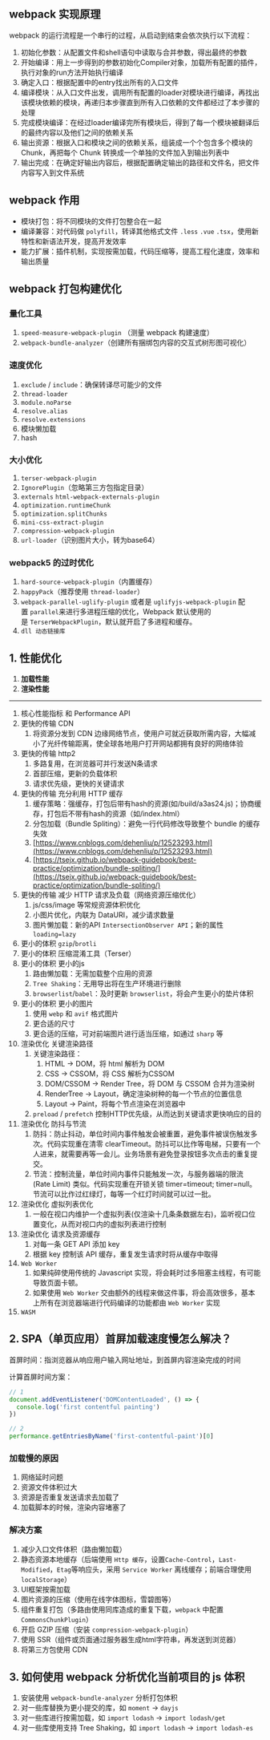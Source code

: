 ## webpack 实现原理

webpack 的运行流程是一个串行的过程，从启动到结束会依次执行以下流程：

1. 初始化参数：从配置文件和shell语句中读取与合并参数，得出最终的参数
2. 开始编译：用上一步得到的参数初始化Compiler对象，加载所有配置的插件，执行对象的run方法开始执行编译
3. 确定入口：根据配置中的entry找出所有的入口文件
4. 编译模块：从入口文件出发，调用所有配置的loader对模块进行编译，再找出该模块依赖的模块，再递归本步骤直到所有入口依赖的文件都经过了本步骤的处理
5. 完成模块编译：在经过loader编译完所有模块后，得到了每一个模块被翻译后的最终内容以及他们之间的依赖关系
6. 输出资源：根据入口和模块之间的依赖关系，组装成一个个包含多个模块的 Chunk，再把每个 Chunk 转换成一个单独的文件加入到输出列表中
7. 输出完成：在确定好输出内容后，根据配置确定输出的路径和文件名，把文件内容写入到文件系统

## webpack 作用

- 模块打包：将不同模块的文件打包整合在一起
- 编译兼容：对代码做 `polyfill`，转译其他格式文件 `.less` `.vue` `.tsx`，使用新特性和新语法开发，提高开发效率
- 能力扩展：插件机制，实现按需加载，代码压缩等，提高工程化速度，效率和输出质量

## webpack 打包构建优化

### 量化工具

1. `speed-measure-webpack-plugin` （测量 webpack 构建速度）
2. `webpack-bundle-analyzer`（创建所有捆绑包内容的交互式树形图可视化）

### 速度优化

1. `exclude` / `include`：确保转译尽可能少的文件
2. `thread-loader`
3. `module.noParse`
4. `resolve.alias`
5. `resolve.extensions`
6. 模块懒加载
7. hash

### 大小优化

1. `terser-webpack-plugin`
2. `IgnorePlugin`（忽略第三方包指定目录）
3. `externals` `html-webpack-externals-plugin`
4. `optimization.runtimeChunk`
5. `optimization.splitChunks`
6. `mini-css-extract-plugin`
7. `compression-webpack-plugin`
8. `url-loader`（识别图片大小，转为base64）

### webpack5 的过时优化

1. `hard-source-webpack-plugin`（内置缓存）
2. `happyPack`（推荐使用 `thread-loader`）
3. `webpack-parallel-uglify-plugin` 或者是 `uglifyjs-webpack-plugin` 配置 `parallel`来进行多进程压缩的优化，Webpack 默认使用的是 `TerserWebpackPlugin`，默认就开启了多进程和缓存。
4. `dll 动态链接库`

## 1. 性能优化

1. **加载性能** 
2. **渲染性能**

---------

1. 核心性能指标 和 Performance API
2. 更快的传输 CDN
   1. 将资源分发到 CDN 边缘网络节点，使用户可就近获取所需内容，大幅减小了光纤传输距离，使全球各地用户打开网站都拥有良好的网络体验
3. 更快的传输 http2
   1. 多路复用，在浏览器可并行发送N条请求
   2. 首部压缩，更新的负载体积
   3. 请求优先级，更快的关键请求
4. 更快的传输 充分利用 HTTP 缓存
   1. 缓存策略：强缓存，打包后带有hash的资源(如/build/a3as24.js)；协商缓存，打包后不带有hash的资源（如/index.html）
   2. 分包加载（Bundle Spliting）：避免一行代码修改导致整个 bundle 的缓存失效
    1. [https://www.cnblogs.com/dehenliu/p/12523293.html](https://www.cnblogs.com/dehenliu/p/12523293.html) 
    2. [https://tsejx.github.io/webpack-guidebook/best-practice/optimization/bundle-spliting/](https://tsejx.github.io/webpack-guidebook/best-practice/optimization/bundle-spliting/)
5. 更快的传输 减少 HTTP 请求及负载（网络资源压缩优化）
   1. js/css/image 等常规资源体积优化
   2. 小图片优化，内联为 DataURI，减少请求数量
   3. 图片懒加载：新的API `IntersectionObserver API`；新的属性 `loading=lazy`
6. 更小的体积 `gzip`/`brotli`
7.  更小的体积 压缩混淆工具（Terser）
8. 更小的体积 更小的js
   1. 路由懒加载：无需加载整个应用的资源
   2. `Tree Shaking`：无用导出将在生产环境进行删除
   3. `browserlist`/`babel`：及时更新 `browserlist`，将会产生更小的垫片体积
9. 更小的体积 更小的图片
    1.  使用 `webp` 和 `avif` 格式图片
    2.  更合适的尺寸
    3.  更合适的压缩，可对前端图片进行适当压缩，如通过 `sharp` 等
10. 渲染优化 关键渲染路径
    1.  关键渲染路径：
        1.  HTML -> DOM，将 html 解析为 DOM
        2.  CSS -> CSSOM，将 CSS 解析为CSSOM
        3.  DOM/CSSOM -> Render Tree，将 DOM 与 CSSOM 合并为渲染树
        4.  RenderTree -> Layout，确定渲染树种的每一个节点的位置信息
        5.  Layout -> Paint，将每个节点渲染在浏览器中
    2.  `preload` / `prefetch` 控制HTTP优先级，从而达到关键请求更快响应的目的
11. 渲染优化 防抖与节流
    1.  防抖：防止抖动，单位时间内事件触发会被重置，避免事件被误伤触发多次。代码实现重在清零 clearTimeout。防抖可以比作等电梯，只要有一个人进来，就需要再等一会儿。业务场景有避免登录按钮多次点击的重复提交。
    2.  节流：控制流量，单位时间内事件只能触发一次，与服务器端的限流 (Rate Limit) 类似。代码实现重在开锁关锁 timer=timeout; timer=null。节流可以比作过红绿灯，每等一个红灯时间就可以过一批。
12. 渲染优化 虚拟列表优化
    1.  一般在视口内维护一个虚拟列表(仅渲染十几条条数据左右)，监听视口位置变化，从而对视口内的虚拟列表进行控制
13. 渲染优化 请求及资源缓存
    1.  对每一条 GET API 添加 key
    2.  根据 key 控制该 API 缓存，重复发生请求时将从缓存中取得
14. `Web Worker`
    1.  如果纯碎使用传统的 Javascript 实现，将会耗时过多阻塞主线程，有可能导致页面卡顿。
    2.  如果使用 `Web Worker` 交由额外的线程来做这件事，将会高效很多，基本上所有在浏览器端进行代码编译的功能都由 `Web Worker` 实现
15. `WASM`

## 2. SPA（单页应用）首屏加载速度慢怎么解决？

首屏时间：指浏览器从响应用户输入网址地址，到首屏内容渲染完成的时间

计算首屏时间方案：

```js
// 1
document.addEventListener('DOMContentLoaded', () => {
  console.log('first contentful painting')
})

// 2
performance.getEntriesByName('first-contentful-paint')[0]
```

### 加载慢的原因

1. 网络延时问题
2. 资源文件体积过大
3. 资源是否重复发送请求去加载了
4. 加载脚本的时候，渲染内容堵塞了

### 解决方案

1. 减少入口文件体积（路由懒加载）
2. 静态资源本地缓存（后端使用 `Http 缓存`，设置`Cache-Control`，`Last-Modified`，`Etag`等响应头，采用 `Service Worker` 离线缓存；前端合理使用 `localStorage`）
3. UI框架按需加载
4. 图片资源的压缩（使用在线字体图标，雪碧图等）
5. 组件重复打包（多路由使用同库造成的重复下载，`webpack` 中配置 `CommonsChunkPlugin`）
6. 开启 GZIP 压缩（安装 `compression-webpack-plugin`）
7. 使用 SSR（组件或页面通过服务器生成html字符串，再发送到浏览器）
8. 将第三方包使用 CDN

## 3. 如何使用 webpack 分析优化当前项目的 js 体积

1. 安装使用 `webpack-bundle-analyzer` 分析打包体积
2. 对一些库替换为更小提交的库，如 `moment` -> `dayjs`
3. 对一些库进行按需加载，如 `import lodash` -> `import lodash/get`
4. 对一些库使用支持 Tree Shaking，如 `import lodash` -> `import lodash-es`


